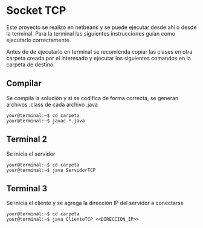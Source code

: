 # Socket TCP

Este proyecto se realizó en netbeans y se puede ejecutar desde ahí o desde la terminal. Para la terminal las siguientes instrucciones guían como ejecutarlo correctamente.

Antes de de ejecutarlo en terminal se recomienda copiar las clases en otra carpeta creada por el interesado y ejecutar los siguientes comandos en la carpeta de destino.

## Compilar
Se compila la solución y si se codifica de forma correcta, se generan archivos .class de cada archivo .java
```console
your@terminal:~$ cd carpeta
your@terminal:~$ javac *.java
```

## Terminal 2
Se inicia el servidor
```console
your@terminal:~$ cd carpeta
your@terminal:~$ java ServidorTCP
```

## Terminal 3
Se inicia el cliente y se agrega la dirección IP del servidor a conectarse
```console
your@terminal:~$ cd carpeta
your@terminal:~$ java ClienteTCP <<DIRECCION_IP>>
```
